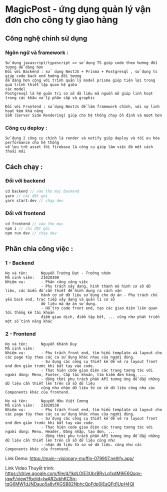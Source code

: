 # MagicPost - ứng dụng quản lý vận đơn cho công ty giao hàng

## Công nghệ chính sử dụng

### Ngôn ngữ và framework :

    Sử dụng javascript/typescript => sử dụng TS giúp code theo hướng đối tượng dễ dàng hơn
    Đối với Backend : sử  dụng NestJS + Prisma + Postgresql , sử dụng ts giúp code back end hướng đối tượng
    dễ dàng hơn cộng với trình quản lý model prisma giúp tiện lợi trong quá trình thiết lập quan hệ giữa
    các model
    Postgresql là hệ quản trị cơ sở dữ liệu mã nguồn mở giúp linh hoạt trong các khâu xử lý phân cấp và graphic

    Đối với Frontend : sử dụng NextJs để làm framework chính, với sự linh hoạt kèm khả năng
    SSR (Server Side Rendering) giúp cho hệ thống chạy ổn định và mượt hơn

### Công cụ deploy :

    Sử dụng 2 công cụ chính là render và netify giúp deploy và tối ưu hóa performance cho hệ thống
    về lưu trữ asset thì firebase là công cụ giúp làm việc đó một cách thoải mái

## Cách chạy :

### Đối với backend

```typescript
cd backend // vào thư mục backend
yarn // cài đặt gói
yarn start:dev // chạy dev
```

### Đối với frontend

```typescript
cd frontend // vào thư mục
npm i // cài đặt gói
npm run dev // chạy dev
```

## Phân chia công việc :

### 1 - Backend

    Họ và tên:      Nguyễn Trường Đạt - Trưởng nhóm
    Mã sinh viên:   21020300
    Nhiệm vụ:       - Phân công công việc
                    - Phụ trách xây dựng, hình thành mô hình cơ sở dữ liệu, các biểu đồ cần thiết để hình dung ra cách vận
                    hành cơ sở dữ liệu sử dụng cho dự án - Phụ trách chủ yếu back end, trực tiếp xây dựng và quản lí cơ sở
                    dữ liệu mà dự án sử dụng.
                    - Hỗ trợ code front end, tạo các giao diện liên quan tới thống kê tài khoản
                    điểm giao dịch, điểm tập kết, ... cũng như phát triển một số tính năng khác

### 2 - Frontend

    Họ và tên:      Nguyễn Khánh Duy
    Mã sinh viên:
    Nhiệm vụ:       - Phụ trách front end, tìm hiểu template và layout cho các page tùy theo các ca sử dụng khác nhau của người dùng.
                    - Sử dụng các công cụ thiết kế để vẽ ra layout front end đơn giản trước khi bắt tay vào code.
                    - Thực hiện code giao diện các trang tương tác với người dùng: Menu, Footer, Cấp tài khoản, tìm kiếm đơn hàng, ...
                    - đồng thời phụ trách phần API tương ứng để đẩy những dữ liệu cần thiết lên trên cở sở dữ liệu
                    cũng như nhận dữ liệu từ cơ sở dữ liệu cũng như các Components khác của frontend.

    Họ và tên:      Nguyễn Hữu Việt Cương
    Mã sinh viên:   21020538
    Nhiệm vụ:       - Phụ trách front end, tìm hiểu template và layout cho các page tùy theo các ca sử dụng khác nhau của người dùng.
                    - Sử dụng các công cụ thiết kế để vẽ ra layout front end đơn giản trước khi bắt tay vào code.
                    - Thực hiện code giao diện các trang tương tác với người dùng: Menu, Header, Đăng nhập, tạo đơn, ...
                    - đồng thời phụ trách phần API tương ứng để đẩy những dữ liệu cần thiết lên trên cở sở dữ liệu cũng như
                    - nhận dữ liệu từ cơ sở dữ liệu. cũng như các Components khác của frontend.

Link Demo: https://main--visionary-muffin-079907.netlify.app/

Link Video Thuyết trình: https://drive.google.com/file/d/1kdLOIE3UbrBRvLq1xdM9jE6Qsqv-jqwF/view?fbclid=IwAR2ubhKC5n-tqG6MW1dJNDaup5a8vfKGSB82NbhcQpFdp0jEaQFd1UpH4QI

